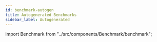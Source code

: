 ```yaml
---
id: benchmark-autogen
title: Autogenerated Benchmarks
sidebar_label: Autogenerated
---
```


import Benchmark from "../src/components/Benchmark/benchmark";

<Benchmark />
